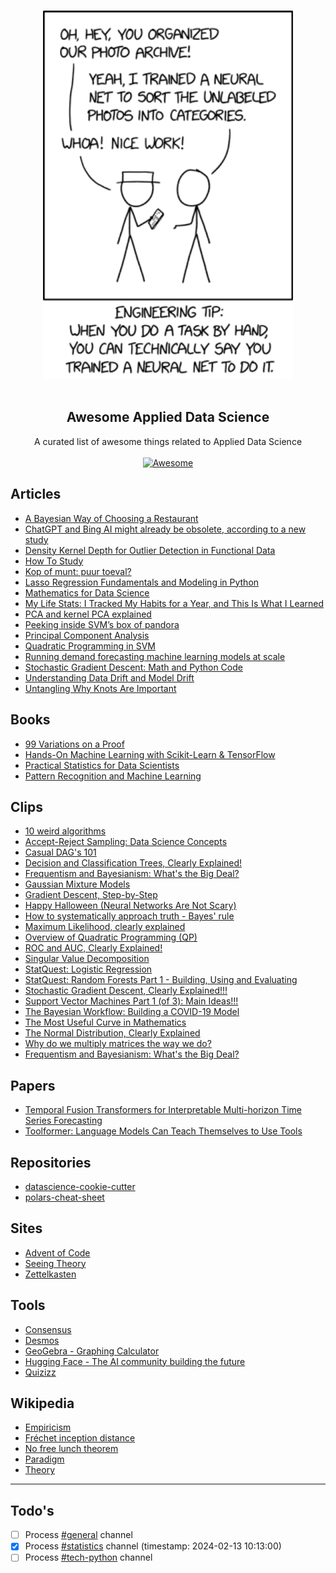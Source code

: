 <p align="center">
  <br>
  <img width="400" src="./images/xkcd.png" alt="great joke">
  <br>
  <br>
</p>

<h2 align='center'>Awesome Applied Data Science</h2>

<p align='center'>
  A curated list of awesome things related to Applied Data Science
  <br>
  <br>
  <a href='https://github.com/sindresorhus/awesome'>
    <img src='https://cdn.rawgit.com/sindresorhus/awesome/d7305f38d29fed78fa85652e3a63e154dd8e8829/media/badge.svg' alt='Awesome'>
  </a>
</p>

## Articles

- [A Bayesian Way of Choosing a Restaurant](https://towardsdatascience.com/a-bayesian-way-of-choosing-a-restaurant-87905a745854)
- [ChatGPT and Bing AI might already be obsolete, according to a new study](https://www.windowscentral.com/software-apps/chatgpt-and-bing-ai-might-already-be-obsolete-according-to-new-study)
- [Density Kernel Depth for Outlier Detection in Functional Data](https://www.kdnuggets.com/density-kernel-depth-for-outlier-detection-in-functional-data)
- [How To Study](https://cse.buffalo.edu/~rapaport/howtostudy.html)
- [Kop of munt: puur toeval?](https://www.uva.nl/content/nieuws/nieuwsberichten/2023/10/kop-of-munt-puur-toeval.html)
- [Lasso Regression Fundamentals and Modeling in Python](https://medium.com/analytics-vidhya/lasso-regression-fundamentals-and-modeling-in-python-ad8251a636cd)
- [Mathematics for Data Science](https://towardsdatascience.com/mathematics-for-data-science-e53939ee8306)
- [My Life Stats: I Tracked My Habits for a Year, and This Is What I Learned](https://towardsdatascience.com/my-life-stats-i-tracked-my-habits-for-a-year-and-this-is-what-i-learned-4f9c3d374889)
- [PCA and kernel PCA explained](https://nirpyresearch.com/pca-kernel-pca-explained/)
- [Peeking inside SVM’s box of pandora](https://tijsvandervelden.medium.com/peeking-inside-svms-box-of-pandora-b67108668124)
- [Principal Component Analysis](https://medium.com/@denizgunay/principal-component-analysis-pca-d8edf2bb6620)
- [Quadratic Programming in SVM](https://tijsvandervelden.medium.com/quadratic-programming-in-svm-9247aafa4054)
- [Running demand forecasting machine learning models at scale](https://blog.picnic.nl/running-demand-forecasting-machine-learning-models-at-scale-bd058c9d4aa7)
- [Stochastic Gradient Descent: Math and Python Code](https://towardsdatascience.com/stochastic-gradient-descent-math-and-python-code-35b5e66d6f79)
- [Understanding Data Drift and Model Drift](https://www.datacamp.com/tutorial/understanding-data-drift-model-drift)
- [Untangling Why Knots Are Important](https://www.quantamagazine.org/why-knots-matter-in-math-and-science-20220406/)

## Books

- [99 Variations on a Proof](https://press.princeton.edu/books/hardcover/9780691158839/99-variations-on-a-proof)
- [Hands-On Machine Learning with Scikit-Learn & TensorFlow](https://github.com/yanshengjia/ml-road/blob/master/resources/Hands%20On%20Machine%20Learning%20with%20Scikit%20Learn%20and%20TensorFlow.pdf)
- [Practical Statistics for Data Scientists](https://github.com/Chandra0505/Data-Science-Resources/blob/master/machine-learning/Practical%20Statistics%20for%20Data%20Scientists.pdf)
- [Pattern Recognition and Machine Learning](https://www.microsoft.com/en-us/research/people/cmbishop/prml-book/)

## Clips

- [10 weird algorithms](https://www.youtube.com/watch?v=SmyPTnlqhlk)
- [Accept-Reject Sampling: Data Science Concepts](https://youtu.be/OXDqjdVVePY?si=lzSzeB5kglWltU4T)
- [Casual DAG's 101](https://www.youtube.com/watch?v=vZdNrKyd4xI&ab_channel=EllieMurray)
- [Decision and Classification Trees, Clearly Explained!](https://www.youtube.com/watch?v=_L39rN6gz7Y&list=PLblh5JKOoLUKAtDViTvRGFpphEc24M-QH)
- [Frequentism and Bayesianism: What's the Big Deal?](https://www.youtube.com/watch?v=KhAUfqhLakw)
- [Gaussian Mixture Models](https://www.youtube.com/watch?v=q71Niz856KE)
- [Gradient Descent, Step-by-Step](https://youtu.be/sDv4f4s2SB8?si=1mrwpcyclVFssxq5)
- [Happy Halloween (Neural Networks Are Not Scary)](https://www.youtube.com/watch?v=zxagGtF9MeU&list=PLblh5JKOoLUIxGDQs4LFFD--41Vzf-ME1)
- [How to systematically approach truth - Bayes' rule](https://www.youtube.com/watch?v=4hHA-oqpNig)
- [Maximum Likelihood, clearly explained](https://www.youtube.com/watch?app=desktop&v=XepXtl9YKwc)
- [Overview of Quadratic Programming (QP)](https://youtu.be/GZb9647X8sg?si=oyfHcEl-EssIHOMN)
- [ROC and AUC, Clearly Explained!](https://youtu.be/4jRBRDbJemM?si=HznskAI5D01_KJuh)
- [Singular Value Decomposition](https://www.youtube.com/watch?v=rYz83XPxiZo)
- [StatQuest: Logistic Regression](https://www.youtube.com/watch?v=yIYKR4sgzI8&list=PLblh5JKOoLUKxzEP5HA2d-Li7IJkHfXSe)
- [StatQuest: Random Forests Part 1 - Building, Using and Evaluating](https://www.youtube.com/watch?v=J4Wdy0Wc_xQ&list=PLblh5JKOoLUIE96dI3U7oxHaCAbZgfhHk)
- [Stochastic Gradient Descent, Clearly Explained!!!](https://www.youtube.com/watch?v=vMh0zPT0tLI)
- [Support Vector Machines Part 1 (of 3): Main Ideas!!!](https://www.youtube.com/watch?v=efR1C6CvhmE&list=PLblh5JKOoLUL3IJ4-yor0HzkqDQ3JmJkc)
- [The Bayesian Workflow: Building a COVID-19 Model](https://www.youtube.com/watch?v=ZxR3mw-Znzc&feature=youtu.be)
- [The Most Useful Curve in Mathematics](https://youtu.be/OjIwCOevUew?si=f7ZqDIy96lVU5z_x)
- [The Normal Distribution, Clearly Explained](https://www.youtube.com/watch?v=rzFX5NWojp0)
- [Why do we multiply matrices the way we do?](https://www.youtube.com/watch?v=cc1ivDlZ71U)
- [Frequentism and Bayesianism: What's the Big Deal?](https://www.youtube.com/watch?v=KhAUfqhLakw)

## Papers

- [Temporal Fusion Transformers for Interpretable Multi-horizon Time Series Forecasting](https://arxiv.org/pdf/1912.09363.pdf)
- [Toolformer: Language Models Can Teach Themselves to Use Tools](https://arxiv.org/pdf/2302.04761.pdf)

## Repositories

- [datascience-cookie-cutter](https://github.com/raoulg/datascience-cookiecutter)
- [polars-cheat-sheet](https://github.com/FranzDiebold/polars-cheat-sheet)

## Sites

- [Advent of Code](https://adventofcode.com/)
- [Seeing Theory](https://seeing-theory.brown.edu/)
- [Zettelkasten](https://zettelkasten.de/)

## Tools

- [Consensus](https://chat.openai.com/g/g-bo0FiWLY7-consensus)
- [Desmos](https://www.desmos.com/calculator)
- [GeoGebra - Graphing Calculator](https://www.geogebra.org/graphing?lang=en)
- [Hugging Face - The AI community building the future](https://huggingface.co/)
- [Quizizz](https://quizizz.com/admin/quiz/58e3b327442d5ea61e159d49/discrete-probability-distributions?fromSearch=true&source=)

## Wikipedia

- [Empiricism](https://en.m.wikipedia.org/wiki/Empiricism)
- [Fréchet inception distance](https://en.wikipedia.org/wiki/Fr%C3%A9chet_inception_distance)
- [No free lunch theorem](https://en.wikipedia.org/wiki/No_free_lunch_theorem)
- [Paradigm](https://en.m.wikipedia.org/wiki/Paradigm)
- [Theory](https://en.m.wikipedia.org/wiki/Theory)

---

## Todo's

- [ ] Process [#general](https://masterapplied-cru8364.slack.com/archives/C05QYHZA9QC) channel
- [x] Process [#statistics](https://masterapplied-cru8364.slack.com/archives/C05UDL5GSEN) channel (timestamp: 2024-02-13 10:13:00)
- [ ] Process [#tech-python](https://masterapplied-cru8364.slack.com/archives/C05R8Q2CCKB) channel

